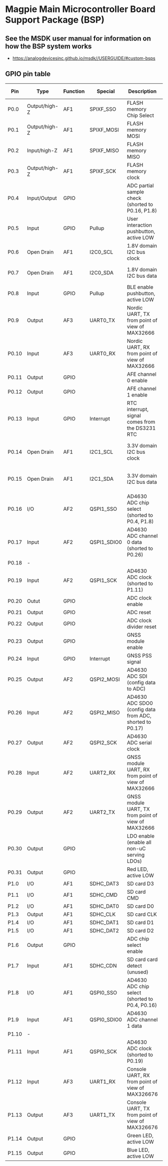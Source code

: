 # Magpie Main Microcontroller Board Support Package (BSP)

## See the MSDK user manual for information on how the BSP system works

- https://analogdevicesinc.github.io/msdk//USERGUIDE/#custom-bsps

## GPIO pin table


| Pin  | Type | Function | Special | Description | Voltage Domain | Used By |
|------|------|----------|---------|-------------|----------------|------------|
| P0.0 | Output/high-Z | AF1 | SPIXF_SSO | FLASH memory Chip Select | 3.3V | bsp_spixf, TODO |
| P0.1 | Output/high-Z | AF1 | SPIXF_MOSI | FLASH memory MOSI | 3.3V | bsp_spixf, TODO |
| P0.2 | Input/high-Z | AF1 | SPIXF_MISO | FLASH memory MISO | 3.3V | bsp_spixf, TODO |
| P0.3| Output/high-Z | AF1 | SPIXF_SCK | FLASH memory clock | 3.3V | bsp_spixf, TODO |
| P0.4 | Input/Output | GPIO | | ADC partial sample check (shorted to P0.16, P1.8) | 1.8V | audio_dma |
| P0.5 | Input | GPIO | Pullup | User interaction pushbutton, active LOW | 3.3V | bsp_pushbutton, TODO |
| P0.6 | Open Drain | AF1 | I2C0_SCL | 1.8V domain I2C bus clock | 1.8V | bsp_i2c, afe_control, environmental_sensor, fuel_gauge |
| P0.7 | Open Drain | AF1 | I2C0_SDA | 1.8V domain I2C bus data | 1.8V |  bsp_i2c, afe_control, environmental_sensor, fuel_gauge |
| P0.8 | Input | GPIO | Pullup | BLE enable pushbutton, active LOW | 3.3V | bsp_pushbutton, TODO |
| P0.9 | Output | AF3 | UART0_TX | Nordic UART, TX from point of view of MAX32666 | 3.3V | TODO |
| P0.10 | Input |AF3 | UART0_RX | Nordic UART, RX from point of view of MAX32666 | 3.3V | TODO |
| P0.11 | Output | GPIO |  | AFE channel 0 enable | 3.3V | afe_control |
| P0.12 | Output | GPIO |  | AFE channel 1 enable | 3.3V | afe_control |
| P0.13 | Input | GPIO | Interrupt | RTC interrupt, signal comes from the DS3231 RTC | 3.3V | real_time_clock |
| P0.14 | Open Drain | AF1 | I2C1_SCL | 3.3V domain I2C bus clock | 3.3V |  bsp_i2c, afe_control, gnss_module, real_time_clock, sd_card_bank_ctl |
| P0.15 | Open Drain | AF1 | I2C1_SDA | 3.3V domain I2C bus data | 3.3V |  bsp_i2c, afe_control, gnss_module, real_time_clock, sd_card_bank_ctl |
| P0.16 | I/O | AF2 | QSPI1_SSO | AD4630 ADC chip select (shorted to P0.4, P1.8) | 1.8V | ad4630, audio_dma |
| P0.17 | Input | AF2 | QSPI1_SDIO0 | AD4630 ADC channel 0 data (shorted to P0.26) | 1.8V | ad4630, audio_dma |
| P0.18 | - |  |  |  |  |
| P0.19 | Input | AF2 | QSPI1_SCK | AD4630 ADC clock (shorted to P1.11) | 1.8V | ad4630, audio_dma |
| P0.20 | Outut | GPIO |  | ADC clock enable | 1.8V | ad4630 |
| P0.21 | Output | GPIO | | ADC reset | 1.8V | ad4630 |
| P0.22 | Output | GPIO |  | ADC clock divider reset | 1.8V | ad4630 |
| P0.23 | Output | GPIO |  | GNSS module enable | 3.3V | gnss_module |
| P0.24 | Input | GPIO  | Interrupt | GNSS PSS signal | 3.3V | gnss_module |
| P0.25 | Output | AF2 | QSPI2_MOSI | AD4630 ADC SDI (config data to ADC) | 1.8V | ad4630 |
| P0.26 | Input | AF2 | QSPI2_MISO | AD4630 ADC SDO0 (config data from ADC, shorted to P0.17) | 1.8V | ad4630 |
| P0.27 | Output| AF2 | QSPI2_SCK | AD4630 ADC serial clock | 1.8V | ad4630 |
| P0.28 | Input | AF2 | UART2_RX | GNSS module UART, RX from point of view of MAX32666 | 3.3V | bsp_uart, gnss_module |
| P0.29 | Output | AF2 |UART2_TX | GNSS module UART, TX from point of view of MAX32666 | 3.3V | bsp_uart, gnss_module |
| P0.30 | Output | GPIO | | LDO enable (enable all non-uC serving LDOs) | 3.3V | TODO |
| P0.31 | Output | GPIO | | Red LED, active LOW | 3.3V | bsp_status_led, TODO |
| P1.0 | I/O | AF1 | SDHC_DAT3 | SD card D3 | 3.3V | bsp_sdhc, sd_card |
| P1.1 | I/O | AF1 | SDHC_CMD | SD card CMD | 3.3V | bsp_sdhc, sd_card |
| P1.2 | I/O | AF1 | SDHC_DAT0 | SD card D0 | 3.3V | bsp_sdhc, sd_card |
| P1.3 | Output | AF1 | SDHC_CLK | SD card CLK | 3.3V | bsp_sdhc, sd_card |
| P1.4 | I/O | AF1 | SDHC_DAT1 | SD card D1 | 3.3V | bsp_sdhc, sd_card |
| P1.5 | I/O | AF1 | SDHC_DAT2 | SD card D2 | 3.3V | bsp_sdhc, sd_card |
| P1.6 | Output | GPIO |  | ADC chip select enable | 1.8V | ad4630 |
| P1.7 | Input | AF1 | SDHC_CDN | SD card card detect (unused) | 3.3V | - |
| P1.8 | I/O | AF1 | QSPI0_SSO | AD4630 ADC chip select (shorted to P0.4, P0.16) | 1.8V | ad4630, audio_dma |
| P1.9 | Input | AF1 | QSPI0_SDIO0 | AD4630 ADC channel 1 data | 1.8V | ad4630, audio_dma |
| P1.10 | - |  |  |  |  |
| P1.11 | Input | AF1 | QSPI0_SCK | AD4630 ADC clock (shorted to P0.19) | 1.8V | ad4630, audio_dma |
| P1.12 | Input | AF3 | UART1_RX | Console UART, RX from point of view of MAX326676 | 1.8V | bsp_uart, board |
| P1.13 | Output | AF3 | UART1_TX | Console UART, TX from point of view of MAX326676 | 1.8V | bsp_uart, board |
| P1.14 | Output | GPIO | | Green LED, active LOW | 3.3V | bsp_status_led, TODO |
| P1.15 | Output | GPIO | | Blue LED, active LOW | 3.3V | bsp_status_led, TODO |
